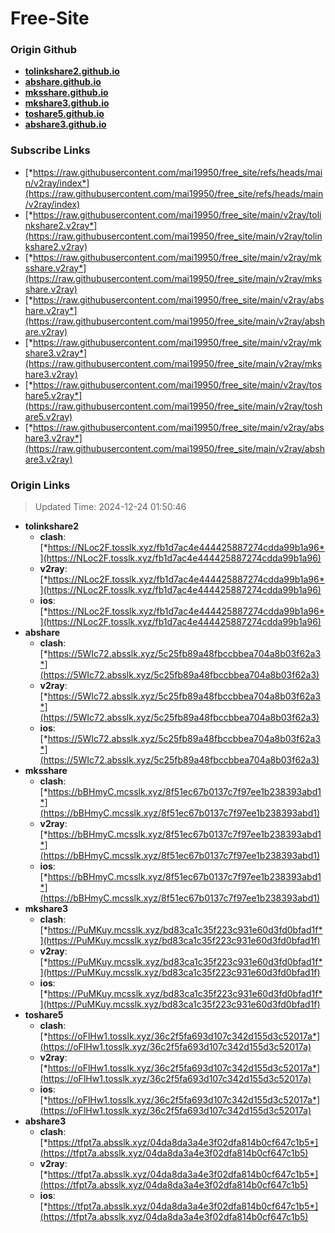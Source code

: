 # Free-Site

### Origin Github

- [**tolinkshare2.github.io**](https://github.com/tolinkshare2/tolinkshare2.github.io)
- [**abshare.github.io**](https://github.com/abshare/abshare.github.io)
- [**mksshare.github.io**](https://github.com/mksshare/mksshare.github.io)
- [**mkshare3.github.io**](https://github.com/mkshare3/mkshare3.github.io)
- [**toshare5.github.io**](https://github.com/toshare5/toshare5.github.io)
- [**abshare3.github.io**](https://github.com/abshare3/abshare3.github.io)

### Subscribe Links

- [*https://raw.githubusercontent.com/mai19950/free_site/refs/heads/main/v2ray/index*](https://raw.githubusercontent.com/mai19950/free_site/refs/heads/main/v2ray/index)
- [*https://raw.githubusercontent.com/mai19950/free_site/main/v2ray/tolinkshare2.v2ray*](https://raw.githubusercontent.com/mai19950/free_site/main/v2ray/tolinkshare2.v2ray)
- [*https://raw.githubusercontent.com/mai19950/free_site/main/v2ray/mksshare.v2ray*](https://raw.githubusercontent.com/mai19950/free_site/main/v2ray/mksshare.v2ray)
- [*https://raw.githubusercontent.com/mai19950/free_site/main/v2ray/abshare.v2ray*](https://raw.githubusercontent.com/mai19950/free_site/main/v2ray/abshare.v2ray)
- [*https://raw.githubusercontent.com/mai19950/free_site/main/v2ray/mkshare3.v2ray*](https://raw.githubusercontent.com/mai19950/free_site/main/v2ray/mkshare3.v2ray)
- [*https://raw.githubusercontent.com/mai19950/free_site/main/v2ray/toshare5.v2ray*](https://raw.githubusercontent.com/mai19950/free_site/main/v2ray/toshare5.v2ray)
- [*https://raw.githubusercontent.com/mai19950/free_site/main/v2ray/abshare3.v2ray*](https://raw.githubusercontent.com/mai19950/free_site/main/v2ray/abshare3.v2ray)

### Origin Links

> Updated Time: 2024-12-24 01:50:46

- **tolinkshare2**
  - **clash**: [*https://NLoc2F.tosslk.xyz/fb1d7ac4e444425887274cdda99b1a96*](https://NLoc2F.tosslk.xyz/fb1d7ac4e444425887274cdda99b1a96)
  - **v2ray**: [*https://NLoc2F.tosslk.xyz/fb1d7ac4e444425887274cdda99b1a96*](https://NLoc2F.tosslk.xyz/fb1d7ac4e444425887274cdda99b1a96)
  - **ios**: [*https://NLoc2F.tosslk.xyz/fb1d7ac4e444425887274cdda99b1a96*](https://NLoc2F.tosslk.xyz/fb1d7ac4e444425887274cdda99b1a96)
- **abshare**
  - **clash**: [*https://5WIc72.absslk.xyz/5c25fb89a48fbccbbea704a8b03f62a3*](https://5WIc72.absslk.xyz/5c25fb89a48fbccbbea704a8b03f62a3)
  - **v2ray**: [*https://5WIc72.absslk.xyz/5c25fb89a48fbccbbea704a8b03f62a3*](https://5WIc72.absslk.xyz/5c25fb89a48fbccbbea704a8b03f62a3)
  - **ios**: [*https://5WIc72.absslk.xyz/5c25fb89a48fbccbbea704a8b03f62a3*](https://5WIc72.absslk.xyz/5c25fb89a48fbccbbea704a8b03f62a3)
- **mksshare**
  - **clash**: [*https://bBHmyC.mcsslk.xyz/8f51ec67b0137c7f97ee1b238393abd1*](https://bBHmyC.mcsslk.xyz/8f51ec67b0137c7f97ee1b238393abd1)
  - **v2ray**: [*https://bBHmyC.mcsslk.xyz/8f51ec67b0137c7f97ee1b238393abd1*](https://bBHmyC.mcsslk.xyz/8f51ec67b0137c7f97ee1b238393abd1)
  - **ios**: [*https://bBHmyC.mcsslk.xyz/8f51ec67b0137c7f97ee1b238393abd1*](https://bBHmyC.mcsslk.xyz/8f51ec67b0137c7f97ee1b238393abd1)
- **mkshare3**
  - **clash**: [*https://PuMKuy.mcsslk.xyz/bd83ca1c35f223c931e60d3fd0bfad1f*](https://PuMKuy.mcsslk.xyz/bd83ca1c35f223c931e60d3fd0bfad1f)
  - **v2ray**: [*https://PuMKuy.mcsslk.xyz/bd83ca1c35f223c931e60d3fd0bfad1f*](https://PuMKuy.mcsslk.xyz/bd83ca1c35f223c931e60d3fd0bfad1f)
  - **ios**: [*https://PuMKuy.mcsslk.xyz/bd83ca1c35f223c931e60d3fd0bfad1f*](https://PuMKuy.mcsslk.xyz/bd83ca1c35f223c931e60d3fd0bfad1f)
- **toshare5**
  - **clash**: [*https://oFlHw1.tosslk.xyz/36c2f5fa693d107c342d155d3c52017a*](https://oFlHw1.tosslk.xyz/36c2f5fa693d107c342d155d3c52017a)
  - **v2ray**: [*https://oFlHw1.tosslk.xyz/36c2f5fa693d107c342d155d3c52017a*](https://oFlHw1.tosslk.xyz/36c2f5fa693d107c342d155d3c52017a)
  - **ios**: [*https://oFlHw1.tosslk.xyz/36c2f5fa693d107c342d155d3c52017a*](https://oFlHw1.tosslk.xyz/36c2f5fa693d107c342d155d3c52017a)
- **abshare3**
  - **clash**: [*https://tfpt7a.absslk.xyz/04da8da3a4e3f02dfa814b0cf647c1b5*](https://tfpt7a.absslk.xyz/04da8da3a4e3f02dfa814b0cf647c1b5)
  - **v2ray**: [*https://tfpt7a.absslk.xyz/04da8da3a4e3f02dfa814b0cf647c1b5*](https://tfpt7a.absslk.xyz/04da8da3a4e3f02dfa814b0cf647c1b5)
  - **ios**: [*https://tfpt7a.absslk.xyz/04da8da3a4e3f02dfa814b0cf647c1b5*](https://tfpt7a.absslk.xyz/04da8da3a4e3f02dfa814b0cf647c1b5)

